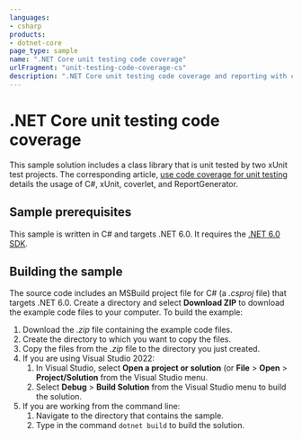 ```yaml
---
languages:
- csharp
products:
- dotnet-core
page_type: sample
name: ".NET Core unit testing code coverage"
urlFragment: "unit-testing-code-coverage-cs"
description: ".NET Core unit testing code coverage and reporting with coverlet and ReportGenerator."
---
```


# .NET Core unit testing code coverage

This sample solution includes a class library that is unit tested by two xUnit test projects. The corresponding article, [use code coverage for unit testing](https://docs.microsoft.com/dotnet/core/testing/unit-testing-code-coverage) details the usage of C#, xUnit, coverlet, and ReportGenerator.

## Sample prerequisites

This sample is written in C# and targets .NET 6.0. It requires the [.NET 6.0 SDK](https://dotnet.microsoft.com/download/dotnet/6.0).

## Building the sample

The source code includes an MSBuild project file for C# (a *.csproj* file) that targets .NET 6.0. Create a directory and select **Download ZIP** to download the example code files to your computer. To build the example:

1. Download the *.zip* file containing the example code files.
1. Create the directory to which you want to copy the files.
1. Copy the files from the *.zip* file to the directory you just created.
1. If you are using Visual Studio 2022:
   1. In Visual Studio, select **Open a project or solution** (or **File** > **Open** > **Project/Solution** from the Visual Studio menu.
   1. Select **Debug** > **Build Solution** from the Visual Studio menu to build the solution.
1. If you are working from the command line:
   1. Navigate to the directory that contains the sample.
   1. Type in the command `dotnet build` to build the solution.
